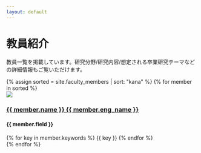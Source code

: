 ```yaml
---
layout: default
---
```


# 教員紹介

教員一覧を掲載しています。研究分野/研究内容/想定される卒業研究テーマなどの詳細情報もご覧いただけます。

<div class="mi-member-list">
{% assign sorted = site.faculty_members | sort: "kana" %}
{% for member in sorted %}
  <div class="mi-member-list-cols">
    <div class="mi-member-list-box">
      <div class="mi-member-list-img">
        <img src="{{ member.photo  | relative_url }}">
      </div>
      <div class="mi-member-text">
        <h3><a href="{{ member.url | relative_url }}">{{ member.name }} {{ member.eng_name }}</a></h3>
        <h4>{{ member.field }}</h4>
        <div class="mi-keywords-list">
        {% for key in member.keywords %}
          <span class="mi-keywords">{{ key }}</span>
        {% endfor %}
        </div>
      </div>
    </div>
  </div>
{% endfor %}
</div>